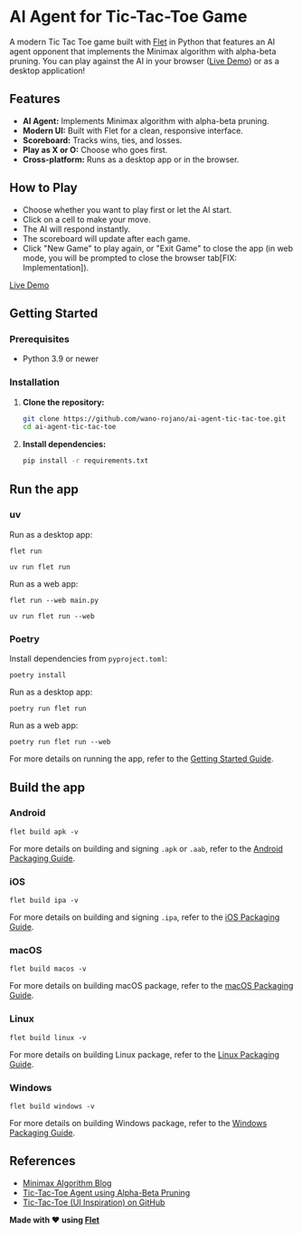 # AI Agent for Tic-Tac-Toe Game

A modern Tic Tac Toe game built with [Flet](https://flet.dev/) in Python that features an AI agent opponent that implements the Minimax algorithm with alpha-beta pruning. You can play against the AI in your browser ([Live Demo](https://ai-agent-tic-tac-toe.onrender.com)) or as a desktop application!

## Features

- **AI Agent:** Implements Minimax algorithm with alpha-beta pruning.
- **Modern UI:** Built with Flet for a clean, responsive interface.
- **Scoreboard:** Tracks wins, ties, and losses.
- **Play as X or O:** Choose who goes first.
- **Cross-platform:** Runs as a desktop app or in the browser.

## How to Play

- Choose whether you want to play first or let the AI start.
- Click on a cell to make your move.
- The AI will respond instantly.
- The scoreboard will update after each game.
- Click "New Game" to play again, or "Exit Game" to close the app (in web mode, you will be prompted to close the browser tab[FIX: Implementation]).

[Live Demo](https://ai-agent-tic-tac-toe.onrender.com)

## Getting Started

### Prerequisites

- Python 3.9 or newer

### Installation

1. **Clone the repository:**
    ```sh
    git clone https://github.com/wano-rojano/ai-agent-tic-tac-toe.git
    cd ai-agent-tic-tac-toe
    ```

2. **Install dependencies:**
    ```sh
    pip install -r requirements.txt
    ```

## Run the app

### uv

Run as a desktop app:

```
flet run
```

```
uv run flet run
```

Run as a web app:

```
flet run --web main.py
```

```
uv run flet run --web
```

### Poetry

Install dependencies from `pyproject.toml`:

```
poetry install
```

Run as a desktop app:

```
poetry run flet run
```

Run as a web app:

```
poetry run flet run --web
```

For more details on running the app, refer to the [Getting Started Guide](https://flet.dev/docs/getting-started/).

## Build the app

### Android

```
flet build apk -v
```

For more details on building and signing `.apk` or `.aab`, refer to the [Android Packaging Guide](https://flet.dev/docs/publish/android/).

### iOS

```
flet build ipa -v
```

For more details on building and signing `.ipa`, refer to the [iOS Packaging Guide](https://flet.dev/docs/publish/ios/).

### macOS

```
flet build macos -v
```

For more details on building macOS package, refer to the [macOS Packaging Guide](https://flet.dev/docs/publish/macos/).

### Linux

```
flet build linux -v
```

For more details on building Linux package, refer to the [Linux Packaging Guide](https://flet.dev/docs/publish/linux/).

### Windows

```
flet build windows -v
```

For more details on building Windows package, refer to the [Windows Packaging Guide](https://flet.dev/docs/publish/windows/).

## References

- [Minimax Algorithm Blog](https://www.neverstopbuilding.com/blog/minimax)
- [Tic-Tac-Toe Agent using Alpha-Beta Pruning](https://medium.com/@amadi8/tic-tac-toe-agent-using-alpha-beta-pruning-18e8691b61d4)
- [Tic-Tac-Toe (UI Inspiration) on GitHub](https://github.com/soris2000/Tic-Tac-Toe)

**Made with ❤️ using [Flet](https://flet.dev/)**